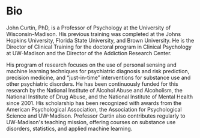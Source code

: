 # Bio

John Curtin, PhD, is a Professor of Psychology at the University of Wisconsin-Madison.  His previous training was completed at the Johns Hopkins University, Florida State University, and Brown University.  He is the Director of Clinical Training for the doctoral program in Clinical Psychology at UW-Madison and the Director of the Addiction Research Center.  

His program of research focuses on the use of personal sensing and machine learning techniques for psychiatric diagnosis and risk prediction, precision medicine, and “just-in-time” interventions for substance use and other psychiatric disorders.  He has been continuously funded for this research by the National Institute of Alcohol Abuse and Alcoholism, the National Institute of Drug Abuse, and the National Institute of Mental Health since 2001.  His scholarship has been recognized with awards from the American Psychological Association, the Association for Psychological Science and UW-Madison.  Professor Curtin also contributes regularly to UW-Madison's teaching mission, offering courses on substance use disorders, statistics, and applied machine learning.